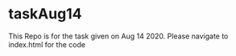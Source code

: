 # taskAug14
This Repo is for the task given on Aug 14 2020. Please navigate to index.html for the code
